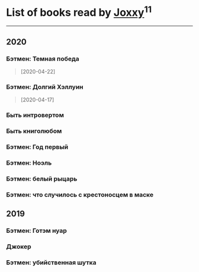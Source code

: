 # List of books read by [Joxxy](https://plus.google.com/u/0/109128632962928278575/)<sup>11</sup>
---

## 2020

### Бэтмен: Темная победа
> [2020-04-22] 


### Бэтмен: Долгий Хэллуин
> [2020-04-17] 


### Быть интровертом


### Быть книголюбом


### Бэтмен: Год первый


### Бэтмен: Ноэль


### Бэтмен: белый рыцарь


### Бэтмен: что случилось с крестоносцем в маске



## 2019

### Бэтмен: Готэм нуар


### Джокер


### Бэтмен: убийственная шутка



